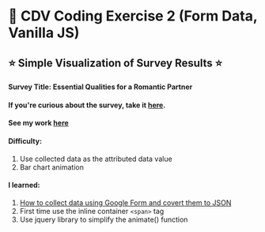 # 💝 CDV Coding Exercise 2 (Form Data, Vanilla JS)

## ⭐️ Simple Visualization of Survey Results ⭐️

#### Survey Title: Essential Qualities for a Romantic Partner

#### If you're curious about the survey, take it [here](https://forms.gle/vGrf2pay4MUjEL6o6).

#### See my work [here](https://zoexiao0516.github.io/cdv-student/coding-exercises/coding-exercise-2/index.html)

#### Difficulty:
1. Use collected data as the attributed data value
1. Bar chart animation

#### I learned:
1. [How to collect data using Google Form and covert them to JSON](https://github.com/leoneckert/critical-data-and-visualization-spring-2021/tree/main/labs/collect-data-google-form)
1. First time use the inline container `<span>` tag
1. Use jquery library to simplify the animate() function
